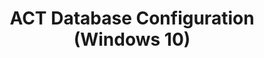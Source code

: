 ---
title: ACT Database Configuration (Windows 10)
description: The Application Compatibility Toolkit (ACT) uses a Microsoft® SQL Server® database for storing and sharing compatibility issue data.
redirect_url: https://technet.microsoft.com/en-us/itpro/windows/deploy/manage-windows-upgrades-with-upgrade-analytics.md
---
